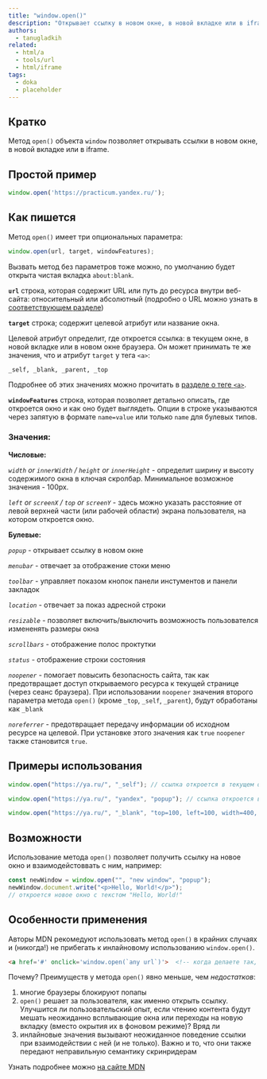 ```yaml
---
title: "window.open()"
description: "Открывает ссылку в новом окне, в новой вкладке или в iframe."
authors:
  - tanugladkih
related:
  - html/a
  - tools/url
  - html/iframe
tags:
  - doka
  - placeholder
---
```


## Кратко

Метод `open()` объекта `window` позволяет открывать ссылки в новом окне, в новой вкладке или в iframe.

## Простой пример

```js
window.open('https://practicum.yandex.ru/');
```

## Как пишется

Метод `open()` имеет три опциональных параметра:

```js
window.open(url, target, windowFeatures);
```

Вызвать метод без параметров тоже можно, по умолчанию будет открыта чистая вкладка `about:blank`.

**`url`**
строка, которая содержит URL или путь до ресурса внутри веб-сайта: относительный или абсолютный (подробно о URL можно узнать в [соответствующем разделе](tools/url/))

**`target`**
строка; содержит целевой атрибут или название окна.

Целевой атрибут определит, где откроется ссылка: в текущем окне, в новой вкладке или в новом окне браузера. Он может принимать те же значения, что и атрибут `target` у тега `<a>`:

`_self, _blank, _parent, _top`

Подробнее об этих значениях можно прочитать в [разделе о теге `<a>`](/html/a/).

**`windowFeatures`**
строка, которая позволяет детально описать, где откроется окно и как оно будет выглядеть. Опции в строке указываются через запятую в формате `name=value` или только `name` для булевых типов.

### Значения:

**Числовые:**

_`width` or `innerWidth` / `height` or `innerHeight`_ - определит ширину и высоту содержимого окна в ключая скролбар. Минимальное возможное значения - 100px.

_`left` or `screenX` / `top` or `screenY`_ - здесь можно указать расстояние от левой верхней части (или рабочей области) экрана пользователя, на котором откроется окно.

**Булевые:**

_`popup`_ - открывает ссылку в новом окне

_`menubar`_ - отвечает за отображение стоки меню

_`toolbar`_ - управляет показом кнопок панели инстументов и панели закладок

_`location`_ - отвечает за показ адресной строки

_`resizable`_ - позволяет включить/выключить возможность пользователся измененять размеры окна

_`scrollbars`_ - отображение полос проктутки

_`status`_ - отображение строки состояния

_`noopener`_ - помогает повысить безопасность сайта, так как предотвращает доступ открываемого ресурса к текущей странице (через сеанс браузера).
При использовании `noopener` значения второго параметра метода `open()` (кроме `_top`, `_self`, `_parent`), будут обработаны как `_blank`

_`noreferrer`_ - предотвращает передачу информации об исходном ресурсе на целевой. При установке этого значения как `true` `noopener` также становится `true`.

## Примеры использования

```js
window.open("https://ya.ru/", "_self"); // ссылка откроется в текущем окне

window.open("https://ya.ru/", "yandex", "popup"); // ссылка откроется в новом окне, которое примет имя "yandex"

window.open("https://ya.ru/", "_blank", "top=100, left=100, width=400, height=500"); // ссылка откроется в новом окне, величина отступов и размеры окна будут соответствовать указанным
```

## Возможности

Использование метода `open()` позволяет получить ссылку на новое окно и взаимодейстоввать с ним, например:

```js
const newWindow = window.open("", "new window", "popup");
newWindow.document.write("<p>Hello, World!</p>");
// откроется новое окно с текстом "Hello, World!"
```

## Особенности применения

Авторы MDN рекомедуют использовать метод `open()` в крайних случаях и (никогда!) не прибегать к инлайновому использованию `window.open()`.

```html
<a href='#' onclick='window.open(`any url`)'>  <!-- когда делаете так, где-то плачет котик. Не делайте так -->
```

Почему? Преимуществ у метода `open()` явно меньше, чем _недостатков_:

1. многие браузеры блокируют попапы
2. `open()` решает за пользователя, как именно открыть ссылку. Улучшится ли пользовательский опыт, если чтению контента будут мешать неожиданно всплывающие окна или переходы на новую вкладку (вместо окрытия их в фоновом режиме)? Вряд ли
3. инлайновые значения вызывают неожиданное поведение ссылки при взаимодействии с ней (и не только). Важно и то, что они также передают неправильную семантику скринридерам

Узнать подробнее можно [ на сайте MDN ](https://developer.mozilla.org/en-US/docs/Web/API/Window/open#accessibility)









